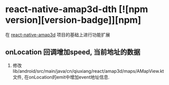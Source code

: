 # react-native-amap3d-dth [![npm version][version-badge]][npm]

<!-- [npm]: https://www.npmjs.com/package/react-native-amap3d-openwise
[version-badge]: https://badge.fury.io/js/react-native-amap3d-openwise.svg -->

在 [react-native-amap3d](https://github.com/qiuxiang/react-native-amap3d) 项目的基础上进行功能扩展

## onLocation 回调增加speed, 当前地址的数据
1. 修改 lib/android/src/main/java/cn/qiuxiang/react/amap3d/maps/AMapView.kt 文件, 在onLocation的emit中增加event地址信息.
